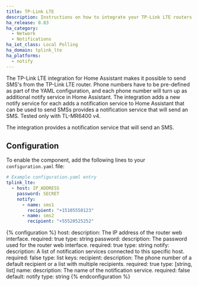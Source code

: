 ```yaml
---
title: TP-Link LTE
description: Instructions on how to integrate your TP-Link LTE routers within Home Assistant.
ha_release: 0.83
ha_category:
  - Network
  - Notifications
ha_iot_class: Local Polling
ha_domain: tplink_lte
ha_platforms:
  - notify
---
```


The TP-Link LTE integration for Home Assistant makes it possible to send SMS's from the TP-Link LTE router. Phone numbers have to be pre-defined as part of the YAML configuration, and each phone number will turn up as additional notify service in Home Assistant. The integration adds a new notify service for each adds a notification service to Home Assistant that can be used to send SMSs provides a notification service that will send an SMS. Tested only with TL-MR6400 v4.

The integration provides a notification service that will send an SMS.

## Configuration

To enable the component, add the following lines to your `configuration.yaml` file:

```yaml
# Example configuration.yaml entry
tplink_lte:
  - host: IP_ADDRESS
    password: SECRET
    notify:
      - name: sms1
        recipient: "+15105550123"
      - name: sms2
        recipient: "+55520525252"
```

{% configuration %}
host:
  description: The IP address of the router web interface.
  required: true
  type: string
password:
  description: The password used for the router web interface.
  required: true
  type: string
notify:
  description: A list of notification services connected to this specific host.
  required: false
  type: list
  keys:
    recipient:
      description: The phone number of a default recipient or a list with multiple recipients.
      required: true
      type: [string, list]
    name:
      description: The name of the notification service.
      required: false
      default: notify
      type: string
{% endconfiguration %}
